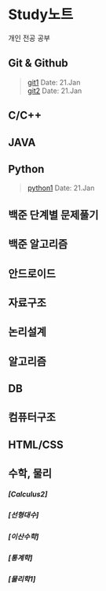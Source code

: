 # Study노트
  개인 전공 공부

## Git & Github
> [git1](./git/git1.md) Date: 21.Jan  
> [git2](./git/git2.md) Date: 21.Jan  

## C/C++

## JAVA

## Python
> [python1](./python/python.md) Date: 21.Jan  

## 백준 단계별 문제풀기

## 백준 알고리즘

## 안드로이드

## 자료구조

## 논리설계

## 알고리즘

## DB

## 컴퓨터구조

## HTML/CSS

## 수학, 물리
##### [Calculus2]
##### [선형대수]
##### [이산수학]
##### [통계학]
##### [물리학1]
